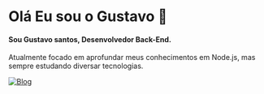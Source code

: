 # Olá Eu sou o Gustavo 👋

#### Sou Gustavo santos, Desenvolvedor Back-End.

Atualmente focado em aprofundar meus conhecimentos em Node.js, mas
sempre estudando diversar tecnologias.


[![Blog](https://img.shields.io/badge/Discord-7289DA?style=for-the-badge&logo=discord&logoColor=white)]()
